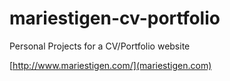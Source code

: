 # mariestigen-cv-portfolio
Personal Projects for a CV/Portfolio website

[http://www.mariestigen.com/](mariestigen.com)
